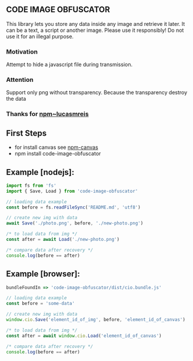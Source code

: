 ## CODE IMAGE OBFUSCATOR

This library lets you store any data inside any image and retrieve it later.
It can be a text, a script or another image.
Please use it responsibly! Do not use it for an illegal purpose.

### Motivation
Attempt to hide a javascript file during transmission.

### Attention
Support only png without transparency. Because the transparency destroy the data

### Thanks for [npm~lucasmreis](https://www.npmjs.com/~lucasmreis)

## First Steps
* for install canvas see [npm-canvas](https://www.npmjs.com/package/canvas)
* npm install code-image-obfuscator

## Example [nodejs]:
```javascript
import fs from 'fs'
import { Save, Load } from 'code-image-obfuscator'

// loading data example
const before = fs.readFileSync('README.md', 'utf8')

// create new img with data
await Save('./photo.png', before, './new-photo.png')

/* to load data from img */
const after = await Load('./new-photo.png')

/* compare data after recovery */
console.log(before == after)
```

## Example [browser]:
```javascript
bundleFoundIn => 'code-image-obfuscator/dist/cio.bundle.js'

// loading data example
const before = 'some-data'

// create new img with data
window.cio.Save('element_id_of_img', before, 'element_id_of_canvas')

/* to load data from img */
const after = await window.cio.Load('element_id_of_canvas')

/* compare data after recovery */
console.log(before == after)
```
